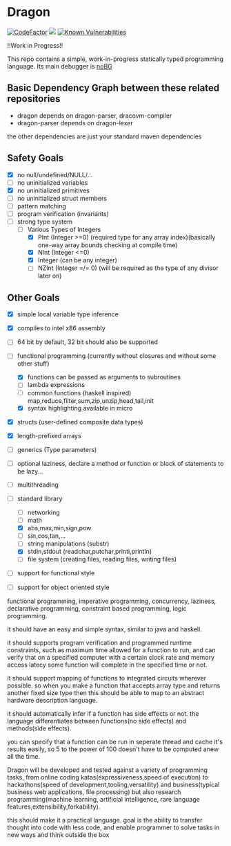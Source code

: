 # Dragon

[![CodeFactor](https://www.codefactor.io/repository/github/pointbazaar/dragon/badge)](https://www.codefactor.io/repository/github/pointbazaar/dragon)
[![](https://jitpack.io/v/pointbazaar/dragon.svg)](https://jitpack.io/#pointbazaar/dragon)
 [![Known Vulnerabilities](https://snyk.io/test/github/pointbazaar/dragon/badge.svg)](https://snyk.io/test/github/pointbazaar/dragon) 
 
!!Work in Progress!!

This repo contains a simple, work-in-progress statically typed programming language.
Its main debugger is [noBG](https://github.com/Milo-D/noBG-Assembly-Debugger)

## Basic Dependency Graph between these related repositories

- dragon depends on dragon-parser, dracovm-compiler
- dragon-parser depends on dragon-lexer

the other dependencies are just your standard maven dependencies

## Safety Goals 
- [x] no null/undefined/NULL/...
- [ ] no uninitialized variables
 - [x] no uninitialized primitives
 - [ ] no uninitialized struct members
- [ ] pattern matching 
- [ ] program verification (invariants)
- [ ] strong type system
  - [ ] Various Types of Integers
    - [x] PInt (Integer >=0) (required type for any array index)(basically one-way array bounds checking at compile time)
    - [x] NInt (Integer <=0)
    - [x] Integer (can be any integer)
    - [ ] NZInt (Integer =/= 0) (will be required as the type of any divisor later on)

## Other Goals 

- [x] simple local variable type inference 
- [x] compiles to intel x86 assembly
- [ ] 64 bit by default, 32 bit should also be supported
- [ ] functional programming (currently without closures and without some other stuff)
  - [x] functions can be passed as arguments to subroutines
  - [ ] lambda expressions
  - [ ] common functions (haskell inspired) map,reduce,filter,sum,zip,unzip,head,tail,init
  - [x] syntax highlighting available in micro
- [x] structs (user-defined composite data types)
- [x] length-prefixed arrays
- [ ] generics (Type parameters)
- [ ] optional laziness, declare a method or function or block of statements to be lazy...
- [ ] multithreading
- [ ] standard library 
  - [ ] networking 
  - [ ] math
   - [x] abs,max,min,sign,pow
   - [ ] sin,cos,tan,...
  - [ ] string manipulations (substr)
  - [x] stdin,stdout (readchar,putchar,printi,println)
  - [ ] file system (creating files, reading files, writing files)
- [ ] support for functional style
- [ ] support for object oriented style


functional programming, imperative programming,
concurrency, laziness, declarative programming, constraint based programming,
logic programming.

it should have an easy and simple syntax, similar to java and haskell.

it should supports program verification
and programmed runtime constraints,
such as maximum time allowed for a function to run,
and can verify that on a specified computer 
with a certain clock rate and memory access latecy
some function will complete in the specified time or not.

it should support mapping of functions to integrated circuits wherever possible.
so when you make a function that accepts array type and returns another fixed size type
then this should be able to map to an abstract hardware description language.

it should automatically infer if a function has side effects or not.
the language differentiates between functions(no side effects) and 
methods(side effects). 

you can specify that a function can be run in seperate thread and cache it's 
results easily, so 5 to the power of 100 doesn't have to be computed anew all the time.

Dragon will be developed and tested against a variety of programming tasks,
from online coding katas(expressiveness,speed of execution) to hackathons(speed of development,tooling,versatility)
and business(typical business web applications, file processing) but also research programming(machine learning, artificial intelligence, rare language features,extensibility,forkability).

this should make it a practical language. goal is the ability to transfer thought into code with less code,
and enable programmer to solve tasks in new ways and think outside the box


